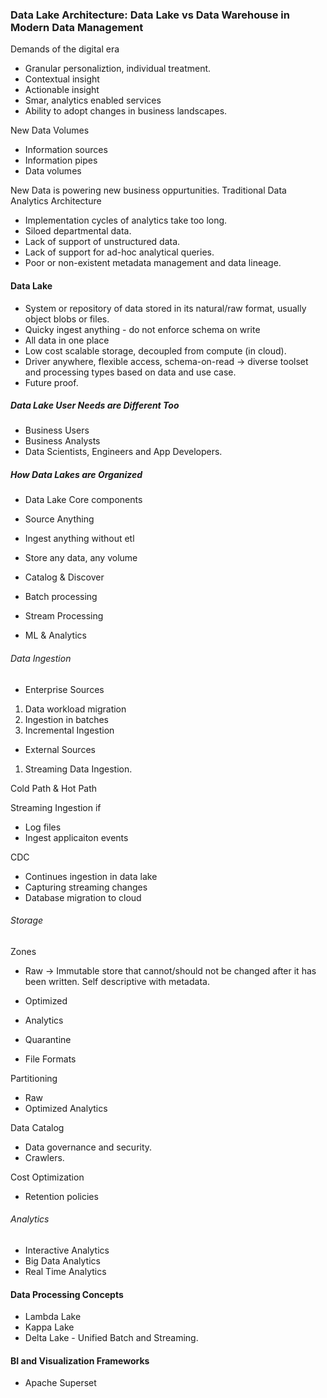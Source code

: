 ### Data Lake Architecture: Data Lake vs Data Warehouse in Modern Data Management

Demands of the digital era

- Granular personaliztion, individual treatment.
- Contextual insight
- Actionable insight
- Smar, analytics enabled services
- Ability to adopt changes in business landscapes.

New Data Volumes
- Information sources
- Information pipes
- Data volumes

New Data is powering new business oppurtunities.
 Traditional Data Analytics Architecture
 - Implementation cycles of analytics take too long.
 - Siloed departmental data.
 - Lack of support of unstructured data.
 - Lack of support for ad-hoc analytical queries.
 - Poor or non-existent metadata management and data lineage.

#### Data Lake
- System or repository of data stored in its natural/raw format, usually object blobs or files.
- Quicky ingest anything  - do not enforce schema on write
- All data in one place
- Low cost scalable storage, decoupled from compute (in cloud).
- Driver anywhere, flexible access, schema-on-read -> diverse toolset and processing types based on data and use case.
- Future proof.

##### Data Lake User Needs are Different Too
- Business Users
- Business Analysts
- Data Scientists, Engineers and App Developers.

##### How Data Lakes are Organized

- Data Lake Core components

- Source Anything
- Ingest anything without etl
- Store any data, any volume
- Catalog & Discover
- Batch processing
- Stream Processing
- ML & Analytics

###### Data Ingestion
- Enterprise Sources
1. Data workload migration
2. Ingestion in batches
3. Incremental Ingestion

- External Sources
1. Streaming Data Ingestion.

Cold Path & Hot Path

Streaming Ingestion if 
- Log files
- Ingest applicaiton events

CDC

- Continues ingestion in data lake
- Capturing streaming changes
- Database migration to cloud

###### Storage
Zones

- Raw -> Immutable store that cannot/should not be changed after it has been written. Self descriptive with metadata. 
- Optimized
- Analytics
- Quarantine

- File Formats

Partitioning

- Raw
- Optimized Analytics

Data Catalog 
- Data governance and security.
- Crawlers.

Cost Optimization

- Retention policies

###### Analytics

- Interactive Analytics
- Big Data Analytics
- Real Time Analytics

#### Data Processing Concepts
- Lambda Lake
- Kappa Lake
- Delta Lake - Unified Batch and Streaming.

#### BI and Visualization Frameworks
- Apache Superset
